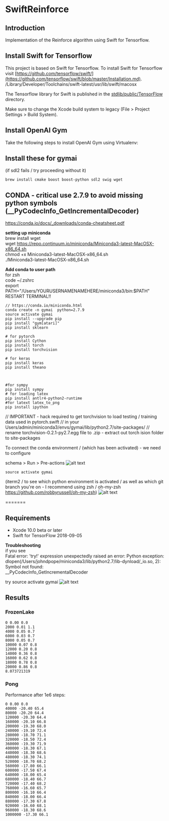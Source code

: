 #  SwiftReinforce

## Introduction
Implementation of the Reinforce algorithm using Swift for Tensorflow.



## Install Swift for Tensorflow
This project is based on Swift for Tensorflow. To install Swift for Tensorflow visit [https://github.com/tensorflow/swift/](https://github.com/tensorflow/swift/blob/master/Installation.md).
/Library/Developer/Toolchains/swift-latest/usr/lib/swift/macosx


The Tensorflow library for Swift is published in the [stdlib/public/TensorFlow](https://github.com/apple/swift/tree/tensorflow/stdlib/public/TensorFlow) directory.

Make sure to change the Xcode build system to legacy (File > Project Settings > Build System).

## Install OpenAI Gym
Take the following steps to install OpenAI Gym using Virtualenv:

      
     
## Install these for gymai
(if sdl2 fails / try proceeding without it)
```
brew install cmake boost boost-python sdl2 swig wget
```


## CONDA     - critical use 2.7.9 to avoid missing python symbols  (__PyCodecInfo_GetIncrementalDecoder)     
https://conda.io/docs/_downloads/conda-cheatsheet.pdf     

      
**setting up miniconda**      
brew install wget      
wget https://repo.continuum.io/miniconda/Miniconda3-latest-MacOSX-x86_64.sh      
chmod +x Miniconda3-latest-MacOSX-x86_64.sh      
./Miniconda3-latest-MacOSX-x86_64.sh      
      
      
**Add conda to user path**      
for zsh       
code ~/.zshrc      
export PATH="/Users/YOURUSERNAMENAMEHERE/miniconda3/bin:$PATH"      
RESTART TERMINAL!!      


```
// https://conda.io/miniconda.html 
conda create -n gymai  python=2.7.9
source activate gymai
pip install --upgrade pip
pip install "gym[atari]"
pip install sklearn

# for pytorch
pip install Cython 
pip install torch
pip install torchvision

# for keras
pip install keras
pip install theano 



#for sympy
pip install sympy
# for loading latex 
pip install antlr4-python2-runtime 
#for latext latex_to_png
pip install ipython     

```
     
     
 // IMPORTANT - hack required to get  torchvision   to load testing / training data used in pytorch.swift
 // in your Users/admin/miniconda3/envs/gymai/lib/python2.7/site-packages/
 // rename torchvision-0.2.1-py2.7.egg file to .zip - extract out torch ision folder to site-packages
     
     
To connect the conda environment / (which has been activated) - we need to configure  
         
schema >  Run > Pre-actions
![alt text](https://user-images.githubusercontent.com/289994/45383211-8f819e00-b5d8-11e8-9d12-b715a79005f7.png)

```
source activate gymai
```


(iterm2 / to see which python environment is activated / as well as which git branch you're on - I recommend using zsh / oh-my-zsh https://github.com/robbyrussell/oh-my-zsh)
![alt text](https://user-images.githubusercontent.com/289994/45244296-37d7ef80-b2c5-11e8-81c3-e8e59afe234f.png)

=======
## Requirements
* Xcode 10.0 beta or later
* Swift for TensorFlow 2018-09-05


**Troubleshooting**    
if you see     
Fatal error: 'try!' expression unexpectedly raised an error: Python exception: dlopen(/Users/johndpope/miniconda3/lib/python2.7/lib-dynload/_io.so, 2): Symbol not found:      
__PyCodecInfo_GetIncrementalDecoder    
     
try source activate gymai
![alt text](https://user-images.githubusercontent.com/289994/45266081-83081480-b423-11e8-8e06-57c0e4c27c63.png) 


## Results
### FrozenLake
```
0 0.00 0.0
2000 0.01 1.1
4000 0.05 0.7
6000 0.03 0.7
8000 0.05 0.7
10000 0.07 0.8
12000 0.20 0.8
14000 0.36 0.8
16000 0.62 0.8
18000 0.78 0.8
20000 0.86 0.8
8.073721319
```
### Pong
Performance after 1e6 steps:
```
0 0.00 0.0
40000 -20.40 65.4
80000 -20.20 64.4
120000 -20.30 64.4
160000 -20.10 66.8
200000 -19.30 68.0
240000 -19.10 72.4
280000 -18.70 71.1
320000 -18.50 72.4
360000 -19.30 71.9
400000 -18.30 67.1
440000 -18.30 68.6
480000 -18.30 74.1
520000 -18.70 68.2
560000 -17.80 66.1
600000 -17.50 67.4
640000 -18.00 65.4
680000 -18.40 66.7
720000 -17.40 68.2
760000 -16.60 65.7
800000 -16.10 66.4
840000 -18.00 66.4
880000 -17.30 67.8
920000 -16.60 68.1
960000 -18.30 68.6
1000000 -17.30 66.1
```
